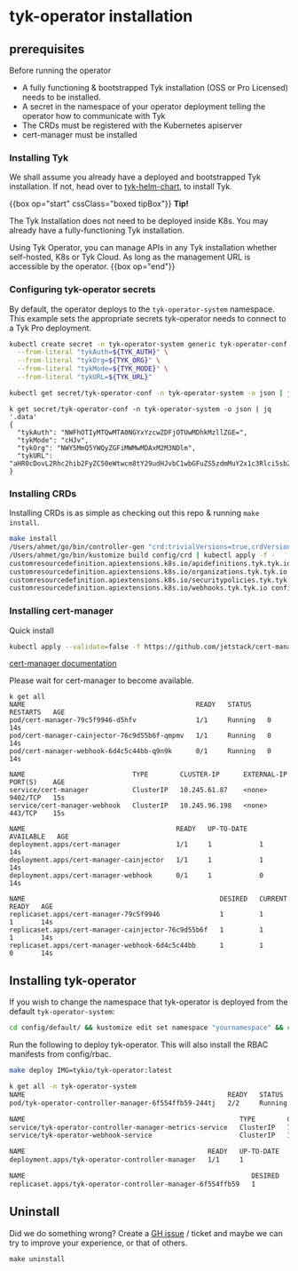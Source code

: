 # tyk-operator installation

## prerequisites

Before running the operator

* A fully functioning & bootstrapped Tyk installation (OSS or Pro Licensed) needs to be installed.
* A secret in the namespace of your operator deployment telling the operator how to communicate with Tyk
* The CRDs must be registered with the Kubernetes apiserver
* cert-manager must be installed

### Installing Tyk

We shall assume you already have a deployed and bootstrapped Tyk installation. If not, head over to 
[tyk-helm-chart](https://github.com/TykTechnologies/tyk-helm-chart/), to install Tyk.

{{box op="start" cssClass="boxed tipBox"}}
**Tip!**

The Tyk Installation does not need to be deployed inside K8s. You may already have a fully-functioning Tyk installation.

Using Tyk Operator, you can manage APIs in any Tyk installation whether self-hosted, K8s or Tyk Cloud. As long as the 
management URL is accessible by the operator.
{{box op="end"}}

### Configuring tyk-operator secrets

By default, the operator deploys to the `tyk-operator-system` namespace. This example sets the appropriate secrets 
tyk-operator needs to connect to a Tyk Pro deployment.

```bash
kubectl create secret -n tyk-operator-system generic tyk-operator-conf \
  --from-literal "tykAuth=${TYK_AUTH}" \
  --from-literal "tykOrg=${TYK_ORG}" \
  --from-literal "tykMode=${TYK_MODE}" \
  --from-literal "tykURL=${TYK_URL}"

kubectl get secret/tyk-operator-conf -n tyk-operator-system -o json | jq '.data'
```

```
k get secret/tyk-operator-conf -n tyk-operator-system -o json | jq '.data'
{
  "tykAuth": "NWFhOTIyMTQwMTA0NGYxYzcwZDFjOTUwMDhkMzllZGE=",
  "tykMode": "cHJv",
  "tykOrg": "NWY5MmQ5YWQyZGFiMWMwMDAxM2M3NDlm",
  "tykURL": "aHR0cDovL2Rhc2hib2FyZC50eWtwcm8tY29udHJvbC1wbGFuZS5zdmMuY2x1c3Rlci5sb2NhbDozMDAw"
}
```

### Installing CRDs

Installing CRDs is as simple as checking out this repo & running `make install`.

```bash
make install
/Users/ahmet/go/bin/controller-gen "crd:trivialVersions=true,crdVersions=v1" rbac:roleName=manager-role webhook paths="./..." output:crd:artifacts:config=config/crd/bases
/Users/ahmet/go/bin/kustomize build config/crd | kubectl apply -f -
customresourcedefinition.apiextensions.k8s.io/apidefinitions.tyk.tyk.io configured
customresourcedefinition.apiextensions.k8s.io/organizations.tyk.tyk.io configured
customresourcedefinition.apiextensions.k8s.io/securitypolicies.tyk.tyk.io configured
customresourcedefinition.apiextensions.k8s.io/webhooks.tyk.tyk.io configured
```

### Installing cert-manager

Quick install

```bash
kubectl apply --validate=false -f https://github.com/jetstack/cert-manager/releases/download/v1.0.3/cert-manager.yaml
```

[cert-manager documentation](https://cert-manager.io/docs/installation/kubernetes/)

Please wait for cert-manager to become available.

```
k get all
NAME                                           READY   STATUS    RESTARTS   AGE
pod/cert-manager-79c5f9946-d5hfv               1/1     Running   0          14s
pod/cert-manager-cainjector-76c9d55b6f-qmpmv   1/1     Running   0          14s
pod/cert-manager-webhook-6d4c5c44bb-q9n9k      0/1     Running   0          14s

NAME                           TYPE        CLUSTER-IP      EXTERNAL-IP   PORT(S)    AGE
service/cert-manager           ClusterIP   10.245.61.87    <none>        9402/TCP   15s
service/cert-manager-webhook   ClusterIP   10.245.96.198   <none>        443/TCP    15s

NAME                                      READY   UP-TO-DATE   AVAILABLE   AGE
deployment.apps/cert-manager              1/1     1            1           14s
deployment.apps/cert-manager-cainjector   1/1     1            1           14s
deployment.apps/cert-manager-webhook      0/1     1            0           14s

NAME                                                 DESIRED   CURRENT   READY   AGE
replicaset.apps/cert-manager-79c5f9946               1         1         1       14s
replicaset.apps/cert-manager-cainjector-76c9d55b6f   1         1         1       14s
replicaset.apps/cert-manager-webhook-6d4c5c44bb      1         1         0       14s
```

## Installing tyk-operator

If you wish to change the namespace that tyk-operator is deployed from the default `tyk-operator-system`:

```bash
cd config/default/ && kustomize edit set namespace "yournamespace" && cd ../..
```

Run the following to deploy tyk-operator. This will also install the RBAC manifests from config/rbac. 

```bash
make deploy IMG=tykio/tyk-operator:latest
```

```bash
k get all -n tyk-operator-system
NAME                                                   READY   STATUS    RESTARTS   AGE
pod/tyk-operator-controller-manager-6f554ffb59-244tj   2/2     Running   1          2m14s

NAME                                                      TYPE        CLUSTER-IP       EXTERNAL-IP   PORT(S)    AGE
service/tyk-operator-controller-manager-metrics-service   ClusterIP   10.245.198.147   <none>        8443/TCP   2m22s
service/tyk-operator-webhook-service                      ClusterIP   10.245.143.252   <none>        443/TCP    2m21s

NAME                                              READY   UP-TO-DATE   AVAILABLE   AGE
deployment.apps/tyk-operator-controller-manager   1/1     1            1           2m18s

NAME                                                         DESIRED   CURRENT   READY   AGE
replicaset.apps/tyk-operator-controller-manager-6f554ffb59   1         1         1       2m17s
```

## Uninstall

Did we do something wrong? Create a [GH issue](https://github.com/TykTechnologies/tyk-operator/issues/new) / ticket and 
maybe we can try to improve your experience, or that of others. 

```
make uninstall
```
